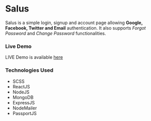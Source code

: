 # Salus

Salus is a simple login, signup and account page allowing **Google, Facebook, Twitter and Email** authentication. It also supports _Forgot Password_ and _Change Password_ functionalities.

### Live Demo

LIVE Demo is available [here](https://salus.labete.dev)

### Technologies Used

-   SCSS
-   ReactJS
-   NodeJS
-   MongoDB
-   ExpressJS
-   NodeMailer
-   PassportJS
